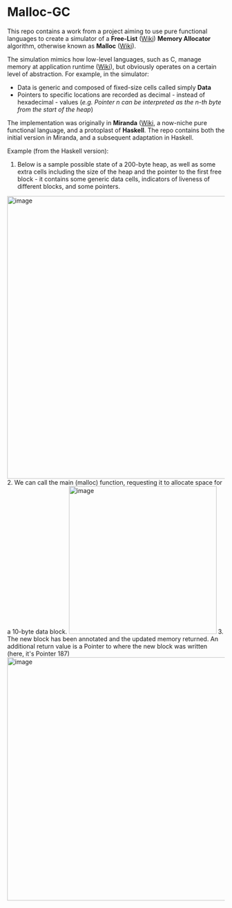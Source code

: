 # Malloc-GC

This repo contains a work from a project aiming to use pure functional languages to create a simulator of a **Free-List** ([Wiki](https://en.wikipedia.org/wiki/Free_list)) **Memory Allocator** algorithm, otherwise known as **Malloc** ([Wiki](https://en.wikipedia.org/wiki/Memory_management#DYNAMIC)). 

The simulation mimics how low-level languages, such as C, manage memory at application runtime ([Wiki](https://en.wikipedia.org/wiki/C_dynamic_memory_allocation)), but obviously operates on a certain level of abstraction. For example, in the simulator:
* Data is generic and composed of fixed-size cells called simply **Data**
* Pointers to specific locations are recorded as decimal - instead of hexadecimal - values (*e.g. Pointer n can be interpreted as the n-th byte from the start of the heap*)

The implementation was originally in **Miranda** ([Wiki](https://en.wikipedia.org/wiki/Miranda_(programming_language)), a now-niche pure functional language, and a protoplast of **Haskell**. The repo contains both the initial version in Miranda, and a subsequent adaptation in Haskell. 

Example (from the Haskell version):
1. Below is a sample possible state of a 200-byte heap, as well as some extra cells including the size of the heap and the pointer to the first free block - it contains some generic data cells, indicators of liveness of different blocks, and some pointers.
<img width="654" alt="image" src="https://user-images.githubusercontent.com/73844047/129214165-c59e38bd-44d0-4ef7-92f6-3abb1e7a25bd.png">
2. We can call the main (malloc) function, requesting it to allocate space for a 10-byte data block.
<img width="342" alt="image" src="https://user-images.githubusercontent.com/73844047/129214881-32e72812-d1e8-4ee3-98e2-d4d7ca11fe34.png">
3. The new block has been annotated and the updated memory returned. An additional return value is a Pointer to where the new block was written (here, it's Pointer 187)
<img width="563" alt="image" src="https://user-images.githubusercontent.com/73844047/129215356-aff1f2d8-0f2c-4310-91d6-fac4983d9eec.png">



